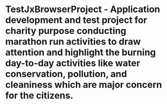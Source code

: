 # TestJxBrowserProject - Application development and test project for charity purpose conducting marathon run activities to draw attention and highlight the burning day-to-day activities like water conservation, pollution, and cleaniness which are major concern for the citizens.

